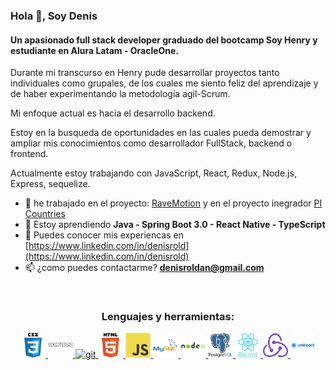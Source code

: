 <h3 align="left">Hola 👋, Soy Denis</h3>
<h4 align="left">Un apasionado full stack developer graduado del bootcamp <b>Soy Henry</b> y estudiante en <b>Alura Latam - OracleOne.</b></h4>
  Durante mi transcurso en Henry pude desarrollar proyectos tanto individuales como grupales, de los cuales me siento feliz del aprendizaje y de haber experimentando la metodologia agil-Scrum.

Mi enfoque actual es hacia el desarrollo backend.

Estoy en la busqueda de oportunidades en las cuales pueda demostrar y ampliar mis conocimientos como desarrollador FullStack, backend o frontend.

Actualmente estoy trabajando con JavaScript, React, Redux, Node.js, Express, sequelize.

- 🔭 he trabajado en el proyecto: [RaveMotion](https://github.com/denisrold/RaveMotion_back) y en el proyecto inegrador [PI Countries](https://github.com/denisrold/PI_Countries) 
- 🌱 Estoy aprendiendo **Java - Spring Boot 3.0 - React Native - TypeScript**
- 📄 Puedes conocer mis experiencas en [https://www.linkedin.com/in/denisrold](https://www.linkedin.com/in/denisrold)
- 📫 ¿como puedes contactarme? **denisroldan@gmail.com**


<br/>

<h3 align="center">Lenguajes y herramientas:</h3>
<p align="center"> <a href="https://www.w3schools.com/css/" target="_blank" rel="noreferrer"> <img src="https://raw.githubusercontent.com/devicons/devicon/master/icons/css3/css3-original-wordmark.svg" alt="css3" width="40" height="40" /> </a><a href="https://expressjs.com" target="_blank" rel="noreferrer"> <img src="https://raw.githubusercontent.com/devicons/devicon/master/icons/express/express-original-wordmark.svg" alt="express" width="40" height="40"/> </a> <a href="https://git-scm.com/" target="_blank" rel="noreferrer"> <img src="https://www.vectorlogo.zone/logos/git-scm/git-scm-icon.svg" alt="git" width="40" height="40"/> </a> <a href="https://www.w3.org/html/" target="_blank" rel="noreferrer"> <img src="https://raw.githubusercontent.com/devicons/devicon/master/icons/html5/html5-original-wordmark.svg" alt="html5" width="40" height="40"/> </a> <a href="https://developer.mozilla.org/en-US/docs/Web/JavaScript" target="_blank" rel="noreferrer"> <img src="https://raw.githubusercontent.com/devicons/devicon/master/icons/javascript/javascript-original.svg" alt="javascript" width="40" height="40"/> </a> <a href="https://www.mysql.com/" target="_blank" rel="noreferrer"> <img src="https://raw.githubusercontent.com/devicons/devicon/master/icons/mysql/mysql-original-wordmark.svg" alt="mysql" width="40" height="40"/> </a> <a href="https://nodejs.org" target="_blank" rel="noreferrer"> <img src="https://raw.githubusercontent.com/devicons/devicon/master/icons/nodejs/nodejs-original-wordmark.svg" alt="nodejs" width="40" height="40"/> </a> <a href="https://www.postgresql.org" target="_blank" rel="noreferrer"> <img src="https://raw.githubusercontent.com/devicons/devicon/master/icons/postgresql/postgresql-original-wordmark.svg" alt="postgresql" width="40" height="40"/> </a>  <a href="https://reactjs.org/" target="_blank" rel="noreferrer"> <img src="https://raw.githubusercontent.com/devicons/devicon/master/icons/react/react-original-wordmark.svg" alt="react" width="40" height="40"/> </a> <a href="https://redux.js.org" target="_blank" rel="noreferrer"> <img src="https://raw.githubusercontent.com/devicons/devicon/master/icons/redux/redux-original.svg" alt="redux" width="40" height="40"/> </a> <a href="https://webpack.js.org" target="_blank" rel="noreferrer"> <img src="https://raw.githubusercontent.com/devicons/devicon/d00d0969292a6569d45b06d3f350f463a0107b0d/icons/webpack/webpack-original-wordmark.svg" alt="webpack" width="40" height="40"/> </a> </p>
